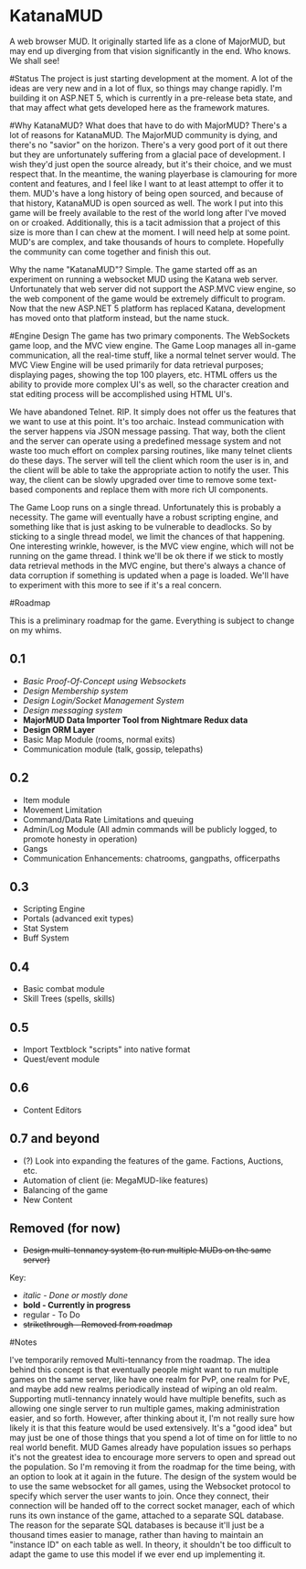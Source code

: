 # KatanaMUD
A web browser MUD. It originally started life as a clone of MajorMUD, but may end up diverging from that vision significantly in the end. Who knows. We shall see!


#Status
The project is just starting development at the moment. A lot of the ideas are very new and in a lot of flux, so things may change rapidly. I'm building it on ASP.NET 5, which is currently in a pre-release beta state, and that may affect what gets developed here as the framework matures.

#Why KatanaMUD? What does that have to do with MajorMUD?
There's a lot of reasons for KatanaMUD. The MajorMUD community is dying, and there's no "savior" on the horizon. There's a very good port of it out there but they are unfortunately suffering from a glacial pace of development. I wish they'd just open the source already, but it's their choice, and we must respect that. In the meantime, the waning playerbase is clamouring for more content and features, and I feel like I want to at least attempt to offer it to them. MUD's have a long history of being open sourced, and because of that history, KatanaMUD is open sourced as well. The work I put into this game will be freely available to the rest of the world long after I've moved on or croaked. Additionally, this is a tacit admission that a project of this size is more than I can chew at the moment. I will need help at some point. MUD's are complex, and take thousands of hours to complete. Hopefully the community can come together and finish this out.

Why the name "KatanaMUD"? Simple. The game started off as an experiment on running a websocket MUD using the Katana web server. Unfortunately that web server did not support the ASP.MVC view engine, so the web component of the game would be extremely difficult to program. Now that the new ASP.NET 5 platform has replaced Katana, development has moved onto that platform instead, but the name stuck. 

#Engine Design
The game has two primary components. The WebSockets game loop, and the MVC view engine. The Game Loop manages all in-game communication, all the real-time stuff, like a normal telnet server would. The MVC View Engine will be used primarily for data retrieval purposes; displaying pages, showing the top 100 players, etc. HTML offers us the ability to provide more complex UI's as well, so the character creation and stat editing process will be accomplished using HTML UI's. 

We have abandoned Telnet. RIP. It simply does not offer us the features that we want to use at this point. It's too archaic. Instead communication with the server happens via JSON message passing. That way, both the client and the server can operate using a predefined message system and not waste too much effort on complex parsing routines, like many telnet clients do these days. The server will tell the client which room the user is in, and the client will be able to take the appropriate action to notify the user. This way, the client can be slowly upgraded over time to remove some text-based components and replace them with more rich UI components.

The Game Loop runs on a single thread. Unfortunately this is probably a necessity. The game will eventually have a robust scripting engine, and something like that is just asking to be vulnerable to deadlocks. So by sticking to a single thread model, we limit the chances of that happening. One interesting wrinkle, however, is the MVC view engine, which will not be running on the game thread. I think we'll be ok there if we stick to mostly data retrieval methods in the MVC engine, but there's always a chance of data corruption if something is updated when a page is loaded. We'll have to experiment with this more to see if it's a real concern.

#Roadmap

This is a preliminary roadmap for the game. Everything is subject to change on my whims.

## 0.1
* *Basic Proof-Of-Concept using Websockets*
* *Design Membership system*
* *Design Login/Socket Management System*
* *Design messaging system*
* **MajorMUD Data Importer Tool from Nightmare Redux data**
* **Design ORM Layer**
* Basic Map Module (rooms, normal exits)
* Communication module (talk, gossip, telepaths)

## 0.2

* Item module
* Movement Limitation
* Command/Data Rate Limitations and queuing
* Admin/Log Module (All admin commands will be publicly logged, to promote honesty in operation)
* Gangs
* Communication Enhancements: chatrooms, gangpaths, officerpaths

## 0.3

* Scripting Engine
* Portals (advanced exit types)
* Stat System
* Buff System

## 0.4

* Basic combat module
* Skill Trees (spells, skills)

## 0.5

* Import Textblock "scripts" into native format
* Quest/event module

## 0.6 

* Content Editors

## 0.7 and beyond

* (?) Look into expanding the features of the game. Factions, Auctions, etc.
* Automation of client (ie: MegaMUD-like features)
* Balancing of the game
* New Content

## Removed (for now)

* ~~Design multi-tennancy system (to run multiple MUDs on the same server)~~

Key: 
* *italic - Done or mostly done*
* **bold - Currently in progress**
* regular - To Do
* ~~strikethrough - Removed from roadmap~~

#Notes

I've temporarily removed Multi-tennancy from the roadmap. The idea behind this concept is that eventually people might want to run multiple games on the same server, like have one realm for PvP, one realm for PvE, and maybe add new realms periodically instead of wiping an old realm. Supporting mutli-tennancy innately would have multiple benefits, such as allowing one single server to run multiple games, making administration easier, and so forth. However, after thinking about it, I'm not really sure how likely it is that this feature would be used extensively. It's a "good idea" but may just be one of those things that you spend a lot of time on for little to no real world benefit. MUD Games already have population issues so perhaps it's not the greatest idea to encourage more servers to open and spread out the population. So I'm removing it from the roadmap for the time being, with an option to look at it again in the future. The design of the system would be to use the same websocket for all games, using the Websocket protocol to specify which server the user wants to join. Once they connect, their connection will be handed off to the correct socket manager, each of which runs its own instance of the game, attached to a separate SQL database. The reason for the separate SQL databases is because it'll just be a thousand times easier to manage, rather than having to maintain an "instance ID" on each table as well. In theory, it shouldn't be too difficult to adapt the game to use this model if we ever end up implementing it. 
